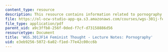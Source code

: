 ```yaml
---
content_type: resource
description: This resource contains information related to pornography.
file: https://ol-ocw-studio-app-qa.s3.amazonaws.com/courses/wgs-301j-feminist-thought-fall-2014/e3eb925650726a02f1ed77e42c00cc6b_MITWGS_301JF14_Sess17.pdf
file_type: application/pdf
parent_uid: a9c3ffb8-256f-0ded-f7cf-d73158886d56
resourcetype: Document
title: 'WGS.301JF14 Feminist Thought - Lecture Notes: Pornography'
uid: e3eb9256-5072-6a02-f1ed-77e42c00cc6b
---
```

